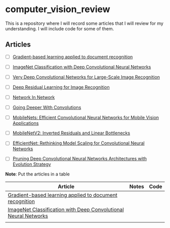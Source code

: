 # computer_vision_review
This is a repository where I will record some articles that I will review for my understanding. I will include code for some of them.


## Articles

- [ ]  [Gradient-based learning applied to document recognition](https://ieeexplore.ieee.org/abstract/document/726791)
- [ ]  [ImageNet Classification with Deep Convolutional Neural Networks](https://proceedings.neurips.cc/paper/2012/hash/c399862d3b9d6b76c8436e924a68c45b-Abstract.html)
- [ ]  [Very Deep Convolutional Networks for Large-Scale Image Recognition](https://arxiv.org/abs/1409.1556)
- [ ]  [Deep Residual Learning for Image Recognition](https://openaccess.thecvf.com/content_cvpr_2016/html/He_Deep_Residual_Learning_CVPR_2016_paper.html)
- [ ]  [Network In Network](https://arxiv.org/abs/1312.4400)
- [ ]  [Going Deeper With Convolutions](https://www.cv-foundation.org/openaccess/content_cvpr_2015/html/Szegedy_Going_Deeper_With_2015_CVPR_paper.html)
- [ ]  [MobileNets: Efficient Convolutional Neural Networks for Mobile Vision Applications](https://arxiv.org/abs/1704.04861)
- [ ]  [MobileNetV2: Inverted Residuals and Linear Bottlenecks](https://openaccess.thecvf.com/content_cvpr_2018/html/Sandler_MobileNetV2_Inverted_Residuals_CVPR_2018_paper.html)
- [ ]  [EfficientNet: Rethinking Model Scaling for Convolutional Neural Networks](http://proceedings.mlr.press/v97/tan19a.html)
- [ ]  [Pruning Deep Convolutional Neural Networks Architectures with Evolution Strategy](https://arxiv.org/pdf/1912.11527.pdf)


**Note**: Put the articles in a table

| Article | Notes | Code |
|---------|-------|------|
|[Gradient-based learning applied to document recognition](https://ieeexplore.ieee.org/abstract/document/726791)       |       |      |
|[ImageNet Classification with Deep Convolutional Neural Networks](https://proceedings.neurips.cc/paper/2012/hash/c399862d3b9d6b76c8436e924a68c45b-Abstract.html) |       |      |
|         |       |      |
